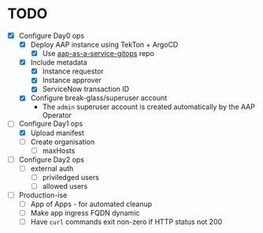 # TODO
- [X] Configure Day0 ops
  - [X] Deploy AAP instance using TekTon + ArgoCD
    - [X] Use [aap-as-a-service-gitops](https://github.com/ahussey-redhat/aap-as-a-service-gitops/tree/main) repo
  - [X] Include metadata
    - [X] Instance requestor
    - [X] Instance approver
    - [X] ServiceNow transaction ID
  - [X] Configure break-glass/superuser account
    - The `admin` superuser account is created automatically by the AAP Operator
- [ ] Configure Day1 ops
  - [X] Upload manifest
  - [ ] Create organisation
    - [ ] maxHosts
- [ ] Configure Day2 ops
  - [ ] external auth
    - [ ] priviledged users
    - [ ] allowed users
- [ ] Production-ise
  - [ ] App of Apps - for automated cleanup
  - [ ] Make app ingress FQDN dynamic
  - [ ] Have `curl` commands exit non-zero if HTTP status not 200